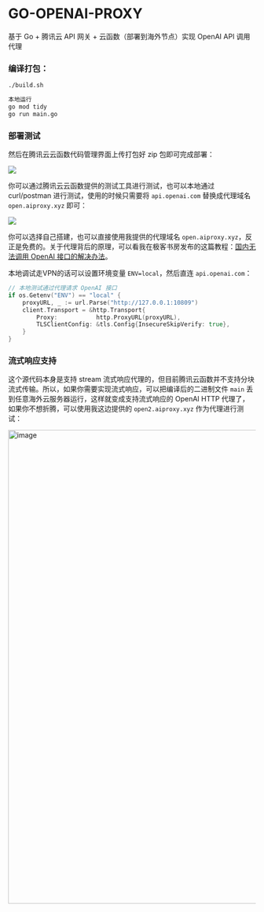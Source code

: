 # GO-OPENAI-PROXY

基于 Go + 腾讯云 API 网关 + 云函数（部署到海外节点）实现 OpenAI API 调用代理

### 编译打包：

```bash
./build.sh

本地运行 
go mod tidy
go run main.go

```

### 部署测试

然后在腾讯云云函数代码管理界面上传打包好 zip 包即可完成部署：

![](https://image.gstatics.cn/2023/03/06/image-20230306171340547.png)

你可以通过腾讯云云函数提供的测试工具进行测试，也可以本地通过 curl/postman 进行测试，使用的时候只需要将 `api.openai.com` 替换成代理域名 `open.aiproxy.xyz` 即可：
 
![](https://geekr.gstatics.cn/wp-content/uploads/2023/03/image-38.png)

你可以选择自己搭建，也可以直接使用我提供的代理域名 `open.aiproxy.xyz`，反正是免费的。关于代理背后的原理，可以看我在极客书房发布的这篇教程：[国内无法调用 OpenAI 接口的解决办法](https://geekr.dev/posts/chatgpt-website-by-laravel-10#toc-5)。

本地调试走VPN的话可以设置环境变量 `ENV=local`，然后直连 `api.openai.com`：

```go
// 本地测试通过代理请求 OpenAI 接口
if os.Getenv("ENV") == "local" {
    proxyURL, _ := url.Parse("http://127.0.0.1:10809")
    client.Transport = &http.Transport{
        Proxy:           http.ProxyURL(proxyURL),
        TLSClientConfig: &tls.Config{InsecureSkipVerify: true},
    }
}
```
### 流式响应支持

这个源代码本身是支持 stream 流式响应代理的，但目前腾讯云函数并不支持分块流式传输。所以，如果你需要实现流式响应，可以把编译后的二进制文件 `main` 丢到任意海外云服务器运行，这样就变成支持流式响应的 OpenAI HTTP 代理了，如果你不想折腾，可以使用我这边提供的 `open2.aiproxy.xyz` 作为代理进行测试：

<img width="965" alt="image" src="https://user-images.githubusercontent.com/114386672/225609817-ca5c106b-22d4-4ae9-b3df-ca2c46d56843.png">
